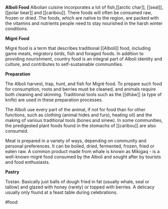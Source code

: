 **Alboli Food**
Albolian cuisine incorporates a lot of fish,[[arctic char]], [[seal]], [[polar bear]] and [[caribou]]. There foods will often be consumed raw, frozen or dried. The foods, which are native to the region, are packed with the vitamins and nutrients people need to stay nourished in the harsh winter conditions.


**Migré Food**

Migré food is a term that describes traditional [[Alboli]] food, including game meats, migratory birds, fish and foraged foods. In addition to providing nourishment, country food is an integral part of Alboli identity and culture, and contributes to self-sustainable communities.

**Preparation**

The Alboli harvest, trap, hunt, and fish for Migré food. To prepare such food for consumption, roots and berries must be cleaned, and animals require both cleaning and skinning. Traditional tools such as the [[dhāw]] (a type of knife) are used in these preparation processes.

The Alboli use every part of the animal, if not for food than for other functions, such as clothing (animal hides and furs), heating oil) and the making of various traditional tools (bones and sinew). In some communities, the predigested plant foods found in the stomachs of [[caribou]] are also consumed.

Meat is prepared in a variety of ways, depending on community and personal preferences. It can be boiled, dried, fermented, frozen, fried or eaten raw. A common product made from whale is known as Mikigaq - is a well-known migré food consumed by the Alboli and sought after by tourists and food enthusiasts.

**Pastry**
	
Tostan. Basically just balls of dough fried in fat (usually whale, seal or tallow) and glazed with honey (rarely) or topped with berries. A delicacy usually only found at a feast table during celebrations.

#food